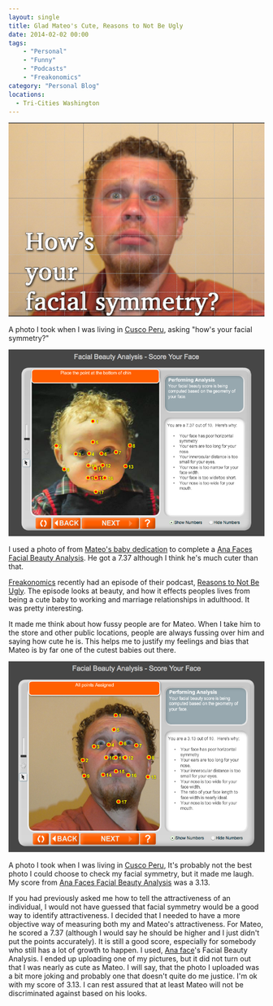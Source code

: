 ```yaml
---
layout: single
title: Glad Mateo's Cute, Reasons to Not Be Ugly
date: 2014-02-02 00:00
tags:
    - "Personal"
    - "Funny"
    - "Podcasts"
    - "Freakonomics"
category: "Personal Blog"
locations: 
  - Tri-Cities Washington
---
```

![A photo I took when I was living in  Cusco Peru , asking "how's your facial symmetry?"][1]

   [1]: /assets/media/jacob-campbell-facial-symmetry.png

A photo I took when I was living in [Cusco Peru][2], asking "how's your facial symmetry?"

   [2]: /blog?tag=Cusco%20Peru

![I used a photo of from  Mateo's baby dedication  to complete a  Ana Faces Facial Beauty Analysis .  He got a 7.37 although I think he's much cuter than that.][3]

   [3]: /assets/media/mateo-campbell-facial-symmetry.png

I used a photo of from [Mateo's baby dedication][4] to complete a [Ana Faces Facial Beauty Analysis][5].  He got a 7.37 although I think he's much cuter than that.

   [4]: /events/2013/12/mateos-baby-dedication-at-a-very-merry-eastlake-christmas-party
   [5]: http://www.anaface.com

[Freakonomics][6] recently had an episode of their podcast, [Reasons to Not Be Ugly][7]. The episode looks at beauty, and how it effects peoples lives from being a cute baby to working and marriage relationships in adulthood. It was pretty interesting.

   [6]: http://freakonomics.com/
   [7]: http://freakonomics.com/2014/01/30/reasons-to-not-be-ugly-a-new-freakonomics-radio-podcast/

It made me think about how fussy people are for Mateo. When I take him to the store and other public locations, people are always fussing over him and saying how cute he is. This helps me to justify my feelings and bias that Mateo is by far one of the cutest babies out there.

![A photo I took when I was living in  Cusco Peru , It's probably not the best photo I could choose to check my facial symmetry, but it made me laugh.  My score from  Ana Faces Facial Beauty Analysis  was a 3.13.][8]

   [8]: /assets/media/jacob-campbell-facial-symmetry-score.png

A photo I took when I was living in [Cusco Peru][9], It's probably not the best photo I could choose to check my facial symmetry, but it made me laugh.  My score from [Ana Faces Facial Beauty Analysis][10] was a 3.13.

   [9]: /blog?tag=Cusco%20Peru
   [10]: http://www.anaface.com

If you had previously asked me how to tell the attractiveness of an individual, I would not have guessed that facial symmetry would be a good way to identify attractiveness. I decided that I needed to have a more objective way of measuring both my and Mateo's attractiveness. For Mateo, he scored a 7.37 (although I would say he should be higher and I just didn't put the points accurately). It is still a good score, especially for somebody who still has a lot of growth to happen. I used, [Ana face][11]'s Facial Beauty Analysis. I ended up uploading one of my pictures, but it did not turn out that I was nearly as cute as Mateo. I will say, that the photo I uploaded was a bit more joking and probably one that doesn't quite do me justice. I'm ok with my score of 3.13. I can rest assured that at least Mateo will not be discriminated against based on his looks.

   [11]: http://www.anaface.com
